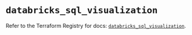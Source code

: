 # `databricks_sql_visualization`

Refer to the Terraform Registry for docs: [`databricks_sql_visualization`](https://registry.terraform.io/providers/databricks/databricks/1.81.0/docs/resources/sql_visualization).
